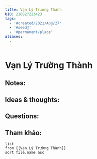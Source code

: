 ```yaml
---
title: Vạn Lý Trường Thành
UID: 210827223423
tags:
  - '#created/2021/Aug/27'
  - '#seed🥜'
  - '#permanent/place'
aliases:
  - 
---
```

# Vạn Lý Trường Thành

## Notes:


## Ideas & thoughts:

## Questions:


## Tham khảo:
```dataview
list
from [[Vạn Lý Trường Thành]]
sort file.name asc
```